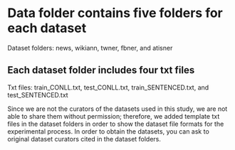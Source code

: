 # Data folder contains five folders for each dataset

Dataset folders: news, wikiann, twner, fbner, and atisner

## Each dataset folder includes four txt files

Txt files: train_CONLL.txt, test_CONLL.txt, train_SENTENCED.txt, and test_SENTENCED.txt

Since we are not the curators of the datasets used in this study, we are not able to share them without permission; therefore, we added template txt files in the dataset folders in order to show the dataset file formats for the experimental process. In order to obtain the datasets, you can ask to original dataset curators cited in the dataset folders.
